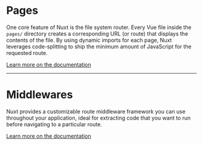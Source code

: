 # Pages

One core feature of Nuxt is the file system router. Every Vue file inside the `pages/` directory creates a corresponding URL (or route) that displays the contents of the file. By using dynamic imports for each page, Nuxt leverages code-splitting to ship the minimum amount of JavaScript for the requested route.

[Learn more on the documentation](https://nuxt.com/docs/getting-started/routing)

----

# Middlewares

Nuxt provides a customizable route middleware framework you can use throughout your application, ideal for extracting code that you want to run before navigating to a particular route.

[Learn more on the documentation](https://nuxt.com/docs/guide/directory-structure/middleware)
